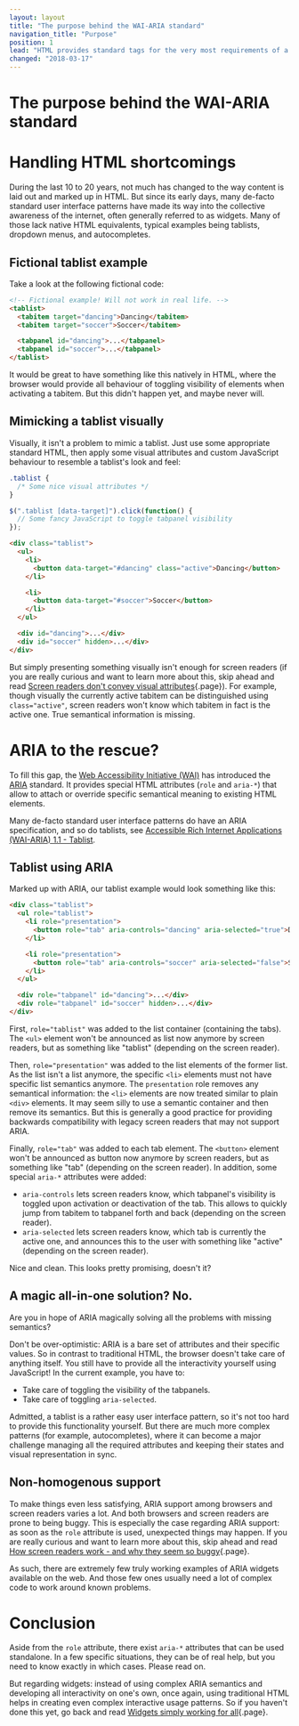 ```yaml
---
layout: layout
title: "The purpose behind the WAI-ARIA standard"
navigation_title: "Purpose"
position: 1
lead: "HTML provides standard tags for the very most requirements of a modern website. When it comes to interactive elements, though, sometimes plain HTML may not be enough anymore. The Accessible Rich Internet Application (ARIA) standard was introduced to fill this gap. But careful: there are pitfalls you need to know about."
changed: "2018-03-17"
---
```


# The purpose behind the WAI-ARIA standard

# Handling HTML shortcomings

During the last 10 to 20 years, not much has changed to the way content is laid out and marked up in HTML. But since its early days, many de-facto standard user interface patterns have made its way into the collective awareness of the internet, often generally referred to as widgets. Many of those lack native HTML equivalents, typical examples being tablists, dropdown menus, and autocompletes.

## Fictional tablist example

Take a look at the following fictional code:

```html
<!-- Fictional example! Will not work in real life. -->
<tablist>
  <tabitem target="dancing">Dancing</tabitem>
  <tabitem target="soccer">Soccer</tabitem>

  <tabpanel id="dancing">...</tabpanel>
  <tabpanel id="soccer">...</tabpanel>
</tablist>
```

It would be great to have something like this natively in HTML, where the browser would provide all behaviour of toggling visibility of elements when activating a tabitem. But this didn't happen yet, and maybe never will.

## Mimicking a tablist visually

Visually, it isn't a problem to mimic a tablist. Just use some appropriate standard HTML, then apply some visual attributes and custom JavaScript behaviour to resemble a tablist's look and feel:

```css
.tablist {
  /* Some nice visual attributes */
}
```

```javascript
$(".tablist [data-target]").click(function() {
  // Some fancy JavaScript to toggle tabpanel visibility
});
```

```html
<div class="tablist">
  <ul>
    <li>
      <button data-target="#dancing" class="active">Dancing</button>
    </li>

    <li>
      <button data-target="#soccer">Soccer</button>
    </li>
  </ul>

  <div id="dancing">...</div>
  <div id="soccer" hidden>...</div>
</div>
```

But simply presenting something visually isn't enough for screen readers (if you are really curious and want to learn more about this, skip ahead and read [Screen readers don't convey visual attributes](/knowledge/desktop-screen-readers/no-visual-attributes){.page}). For example, though visually the currently active tabitem can be distinguished using `class="active"`, screen readers won't know which tabitem in fact is the active one. True semantical information is missing.

# ARIA to the rescue?

To fill this gap, the [Web Accessibility Initiative (WAI)](https://www.w3.org/WAI/) has introduced the [ARIA](https://www.w3.org/WAI/intro/aria) standard. It provides special HTML attributes (`role` and `aria-*`) that allow to attach or override specific semantical meaning to existing HTML elements.

Many de-facto standard user interface patterns do have an ARIA specification, and so do tablists, see [Accessible Rich Internet Applications (WAI-ARIA) 1.1 - Tablist](https://www.w3.org/TR/wai-aria-1.1/#tablist).

## Tablist using ARIA

Marked up with ARIA, our tablist example would look something like this:

```html
<div class="tablist">
  <ul role="tablist">
    <li role="presentation">
      <button role="tab" aria-controls="dancing" aria-selected="true">Dancing</button>
    </li>

    <li role="presentation">
      <button role="tab" aria-controls="soccer" aria-selected="false">Soccer</button>
    </li>
  </ul>

  <div role="tabpanel" id="dancing">...</div>
  <div role="tabpanel" id="soccer" hidden>...</div>
</div>
```

First, `role="tablist"` was added to the list container (containing the tabs). The `<ul>` element won't be announced as list now anymore by screen readers, but as something like "tablist" (depending on the screen reader).

Then, `role="presentation"` was added to the list elements of the former list. As the list isn't a list anymore, the specific `<li>` elements must not have specific list semantics anymore. The `presentation` role removes any semantical information: the `<li>` elements are now treated similar to plain `<div>` elements. It may seem silly to use a semantic container and then remove its semantics. But this is generally a good practice for providing backwards compatibility with legacy screen readers that may not support ARIA.

Finally, `role="tab"` was added to each tab element. The `<button>` element won't be announced as button now anymore by screen readers, but as something like "tab" (depending on the screen reader). In addition, some special `aria-*` attributes were added:

- `aria-controls` lets screen readers know, which tabpanel's visibility is toggled upon activation or deactivation of the tab. This allows to quickly jump from tabitem to tabpanel forth and back (depending on the screen reader).
- `aria-selected` lets screen readers know, which tab is currently the active one, and announces this to the user with something like "active" (depending on the screen reader).

Nice and clean. This looks pretty promising, doesn't it?

## A magic all-in-one solution? No.

Are you in hope of ARIA magically solving all the problems with missing semantics?

Don't be over-optimistic: ARIA is a bare set of attributes and their specific values. So in contrast to traditional HTML, the browser doesn't take care of anything itself. You still have to provide all the interactivity yourself using JavaScript! In the current example, you have to:

- Take care of toggling the visibility of the tabpanels.
- Take care of toggling `aria-selected`.

Admitted, a tablist is a rather easy user interface pattern, so it's not too hard to provide this functionality yourself. But there are much more complex patterns (for example, autocompletes), where it can become a major challenge managing all the required attributes and keeping their states and visual representation in sync.

## Non-homogenous support

To make things even less satisfying, ARIA support among browsers and screen readers varies a lot. And both browsers and screen readers are prone to being buggy. This is especially the case regarding ARIA support: as soon as the `role` attribute is used, unexpected things may happen. If you are really curious and want to learn more about this, skip ahead and read [How screen readers work - and why they seem so buggy](/knowledge/desktop-screen-readers/so-buggy){.page}.

As such, there are extremely few truly working examples of ARIA widgets available on the web. And those few ones usually need a lot of complex code to work around known problems.

# Conclusion

Aside from the `role` attribute, there exist `aria-*` attributes that can be used standalone. In a few specific situations, they can be of real help, but you need to know exactly in which cases. Please read on.

But regarding widgets: instead of using complex ARIA semantics and developing all interactivity on one's own, once again, using traditional HTML helps in creating even complex interactive usage patterns. So if you haven't done this yet, go back and read [Widgets simply working for all](/knowledge/semantics/widgets){.page}.